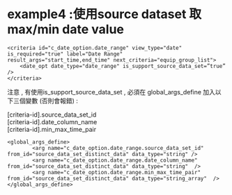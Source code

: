 # example4 :使用source dataset 取max/min date value

```markup
<criteria id="c_date_option.date_range" view_type="date" is_required="true" label="Date Range"  result_args="start_time,end_time" next_criteria="equip_group_list">
    <date_opt date_type="date_range" is_support_source_data_set=”true” />
</criteria>          
```

注意 , 有使用is\_support\_source\_data\_set , 必須在 global\_args\_define 加入以下三個變數 (否則會報錯) :

\[criteria-id].source\_data\_set\_id \
\[criteria-id].date\_column\_name \
\[criteria-id].min\_max\_time\_pair

```
<global_args_define>
        <arg name="c_date_option.date_range.source_data_set_id" from_id="source_data_set_distinct_data" data_type="string" />
        <arg name="c_date_option.date_range.date_column_name" from_id="source_data_set_distinct_data" data_type="string"  />
        <arg name="c_date_option.date_range.min_max_time_pair" from_id="source_data_set_distinct_data" data_type="string_array"  />
</global_args_define>
```
